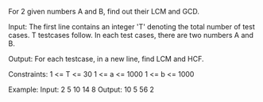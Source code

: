 For 2 given numbers A and B, find out their LCM and GCD.

Input:
The first line contains an integer 'T' denoting the total number of test cases. T testcases follow. In each test cases, there are two numbers A and B.

Output:
For each testcase, in a new line, find LCM and HCF.

Constraints:
1 <= T <= 30
1 <= a <= 1000
1 <= b <= 1000

Example:
Input:
2
5 10
14 8
Output:
10 5
56 2